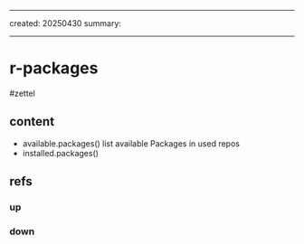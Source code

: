 ___
created: 20250430
summary:
___

# r-packages

#zettel

## content

- available.packages() list available Packages in used repos
- installed.packages()

## refs

### up

### down